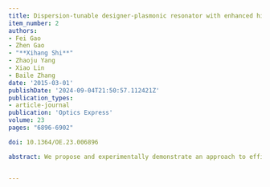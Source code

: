 ```yaml
---
title: Dispersion-tunable designer-plasmonic resonator with enhanced high-order resonances
item_number: 2
authors:
- Fei Gao
- Zhen Gao
- "**Xihang Shi**"
- Zhaoju Yang
- Xiao Lin
- Baile Zhang
date: '2015-03-01'
publishDate: '2024-09-04T21:50:57.112421Z'
publication_types:
- article-journal
publication: 'Optics Express'
volume: 23
pages: "6896-6902"

doi: 10.1364/OE.23.006896

abstract: We propose and experimentally demonstrate an approach to efficiently tune the dispersion of a designer-plasmonic resonator, or a plasmonic ‘meta-atom’, by incorporating an extra ground plane underneath. We demonstrate that this ground plane is able to enhance resonances, and the enhancing effect can render those higher-order azimuthal modes, being absent in previously reported designer-plasmonic resonators, experimentally observable. After incorporating the ground plane, all resonance modes are red shifted with their Q factors enhanced. By increasing the separation from the planar resonator to the underneath ground plane, all enhanced modes are blue shifted with Q factors decreased slightly, whose trend is opposite to increasing the thickness of a dielectric substrate of a common meta-atom without a ground. These results may find potential applications in tunable designer-plasmonic sensors and plasmonic metamaterial designs.


---
```

